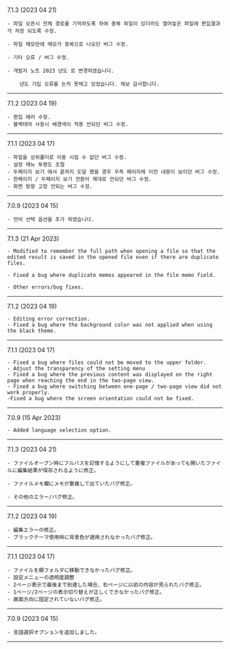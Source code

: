 7.1.3 (2023 04 21)

```
- 파일 오픈시 전체 경로를 기억하도록 하여 중복 파일이 있더라도 열어놓은 파일에 편집결과가 저장 되도록 수정.

- 파일 메모란에 메모가 중복으로 나오던 버그 수정.

- 기타 오류 / 버그 수정.

- 개발자 노트 2023 년도 로 변경하였습니다.

    년도 기입 오류를 눈치 못채고 있었습니다. 제보 감사합니다.

```

---

7.1.2 (2023 04 19)

```
- 편집 에러 수정.
- 블랙테마 사용시 배경색이 적용 안되던 버그 수정.
```

---

7.1.1 (2023 04 17)

```
- 파일을 상위폴더로 이동 시킬 수 없던 버그 수정.
- 설정 메뉴 투명도 조절
- 두페이지 보기 에서 끝까지 도달 했을 경우 우측 페이지에 이전 내용이 보이던 버그 수정.
- 한페이지 / 두페이지 보기 전환이 제대로 안되던 버그 수정.
- 화면 방향 고정 안되는 버그 수정.
```

---

7.0.9 (2023 04 15)

```
- 언어 선택 옵션을 추가 하였습니다.
```

---

7.1.3 (21 Apr 2023)

```
- Modified to remember the full path when opening a file so that the edited result is saved in the opened file even if there are duplicate files.

- Fixed a bug where duplicate memos appeared in the file memo field.

- Other errors/bug fixes.
```

---

7.1.2 (2023 04 19)

```
- Editing error correction.
- Fixed a bug where the background color was not applied when using the black theme.
```

---

7.1.1 (2023 04 17)

```
- Fixed a bug where files could not be moved to the upper folder.
- Adjust the transparency of the setting menu
- Fixed a bug where the previous content was displayed on the right page when reaching the end in the two-page view.
- Fixed a bug where switching between one-page / two-page view did not work properly.
-Fixed a bug where the screen orientation could not be fixed.
```

---

7.0.9 (15 Apr 2023)

```
- Added language selection option.
```

---

7.1.3 (2023 04 21)

```
- ファイルオープン時にフルパスを記憶するようにして重複ファイルがあっても開いたファイルに編集結果が保存されるように修正。

- ファイルメモ欄にメモが重複して出ていたバグ修正。

- その他のエラー/バグ修正。
```

---

7.1.2 (2023 04 19)

```
- 編集エラーの修正。
- ブラックテーマ使用時に背景色が適用されなかったバグ修正。
```

---

7.1.1 (2023 04 17)

```
- ファイルを親フォルダに移動できなかったバグ修正。
- 設定メニューの透明度調整
- 2ページ表示で最後まで到達した場合、右ページに以前の内容が見られたバグ修正。
- 1ページ/2ページの表示切り替えが正しくできなかったバグ修正。
- 画面方向に固定されていないバグ修正。
```

---

7.0.9 (2023 04 15)

```
- 言語選択オプションを追加しました。
```

---
